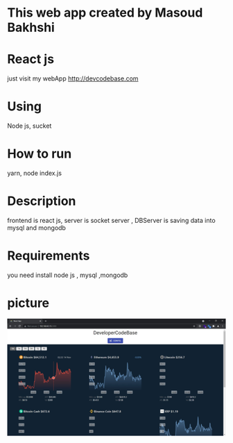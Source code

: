 # This web app created by Masoud Bakhshi

# React js

just visit my webApp http://devcodebase.com

# Using

Node js, sucket

# How to run

yarn, node index.js

# Description

frontend is react js, server is socket server , DBServer is saving data into mysql and mongodb

# Requirements

you need install node js , mysql ,mongodb

# picture

![chat-server](https://github.com/masoud-bakhshi/cryptocurrency/blob/main/crypto.jpg)

